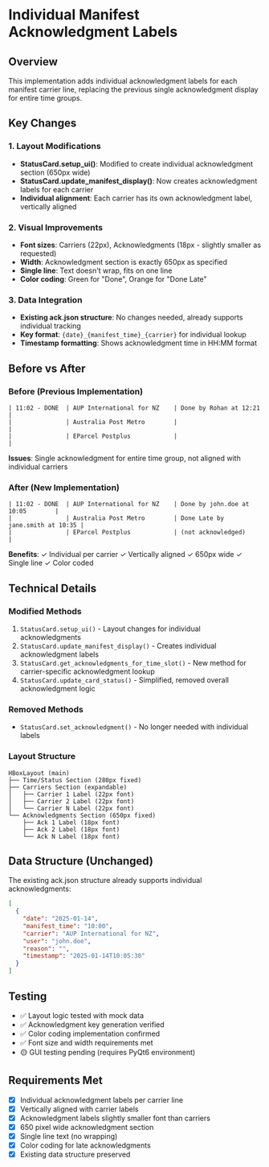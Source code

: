 # Individual Manifest Acknowledgment Labels

## Overview
This implementation adds individual acknowledgment labels for each manifest carrier line, replacing the previous single acknowledgment display for entire time groups.

## Key Changes

### 1. Layout Modifications
- **StatusCard.setup_ui()**: Modified to create individual acknowledgment section (650px wide)
- **StatusCard.update_manifest_display()**: Now creates acknowledgment labels for each carrier
- **Individual alignment**: Each carrier has its own acknowledgment label, vertically aligned

### 2. Visual Improvements
- **Font sizes**: Carriers (22px), Acknowledgments (18px - slightly smaller as requested)
- **Width**: Acknowledgment section is exactly 650px as specified
- **Single line**: Text doesn't wrap, fits on one line
- **Color coding**: Green for "Done", Orange for "Done Late"

### 3. Data Integration
- **Existing ack.json structure**: No changes needed, already supports individual tracking
- **Key format**: `{date}_{manifest_time}_{carrier}` for individual lookup
- **Timestamp formatting**: Shows acknowledgment time in HH:MM format

## Before vs After

### Before (Previous Implementation)
```
| 11:02 - DONE  | AUP International for NZ    | Done by Rohan at 12:21 |
|               | Australia Post Metro        |                        |
|               | EParcel Postplus            |                        |
```
**Issues**: Single acknowledgment for entire time group, not aligned with individual carriers

### After (New Implementation) 
```
| 11:02 - DONE  | AUP International for NZ    | Done by john.doe at 10:05        |
|               | Australia Post Metro        | Done Late by jane.smith at 10:35 |
|               | EParcel Postplus            | (not acknowledged)               |
```
**Benefits**: ✓ Individual per carrier ✓ Vertically aligned ✓ 650px wide ✓ Single line ✓ Color coded

## Technical Details

### Modified Methods
1. `StatusCard.setup_ui()` - Layout changes for individual acknowledgments
2. `StatusCard.update_manifest_display()` - Creates individual acknowledgment labels
3. `StatusCard.get_acknowledgments_for_time_slot()` - New method for carrier-specific acknowledgment lookup
4. `StatusCard.update_card_status()` - Simplified, removed overall acknowledgment logic

### Removed Methods
- `StatusCard.set_acknowledgment()` - No longer needed with individual labels

### Layout Structure
```
HBoxLayout (main)
├── Time/Status Section (280px fixed)
├── Carriers Section (expandable)
│   ├── Carrier 1 Label (22px font)
│   ├── Carrier 2 Label (22px font)
│   └── Carrier N Label (22px font)
└── Acknowledgments Section (650px fixed)
    ├── Ack 1 Label (18px font)
    ├── Ack 2 Label (18px font)
    └── Ack N Label (18px font)
```

## Data Structure (Unchanged)
The existing ack.json structure already supports individual acknowledgments:
```json
[
  {
    "date": "2025-01-14",
    "manifest_time": "10:00",
    "carrier": "AUP International for NZ", 
    "user": "john.doe",
    "reason": "",
    "timestamp": "2025-01-14T10:05:30"
  }
]
```

## Testing
- ✅ Layout logic tested with mock data
- ✅ Acknowledgment key generation verified
- ✅ Color coding implementation confirmed
- ✅ Font size and width requirements met
- 🟡 GUI testing pending (requires PyQt6 environment)

## Requirements Met
- [x] Individual acknowledgment labels per carrier line
- [x] Vertically aligned with carrier labels 
- [x] Acknowledgment labels slightly smaller font than carriers
- [x] 650 pixel wide acknowledgment section
- [x] Single line text (no wrapping)
- [x] Color coding for late acknowledgments
- [x] Existing data structure preserved